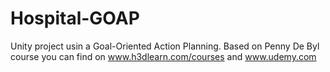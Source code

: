 # Hospital-GOAP
Unity project usin a Goal-Oriented Action Planning. Based on Penny De Byl course you can find on www.h3dlearn.com/courses and www.udemy.com
